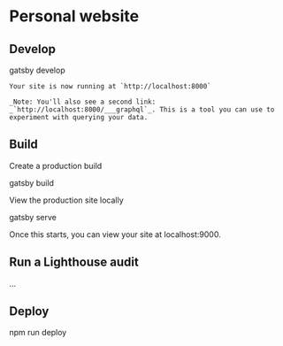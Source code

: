 # Personal website

## Develop

  gatsby develop

    Your site is now running at `http://localhost:8000`

    _Note: You'll also see a second link: _`http://localhost:8000/___graphql`_. This is a tool you can use to experiment with querying your data.

## Build

Create a production build

  gatsby build

View the production site locally

  gatsby serve

Once this starts, you can view your site at localhost:9000.

## Run a Lighthouse audit

...

## Deploy

  npm run deploy
